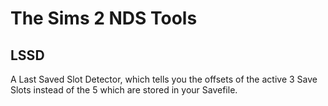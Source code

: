 # The Sims 2 NDS Tools

## LSSD
A Last Saved Slot Detector, which tells you the offsets of the active 3 Save Slots instead of the 5 which are stored in your Savefile.